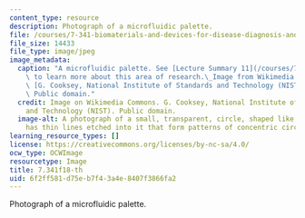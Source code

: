 ```yaml
---
content_type: resource
description: Photograph of a microfluidic palette.
file: /courses/7-341-biomaterials-and-devices-for-disease-diagnosis-and-therapy-fall-2018/6f2ff581d75eb7f43a4e8407f3866fa2_7-341f18-th.jpg
file_size: 14433
file_type: image/jpeg
image_metadata:
  caption: "A microfluidic palette. See [Lecture Summary 11](/courses/7-341-biomaterials-and-devices-for-disease-diagnosis-and-therapy-fall-2018/pages/lecture-summaries#week11)\
    \ to learn more about this area of research.\_Image from Wikimedia Commons, by\
    \ [G. Cooksey, National Institute of Standards and Technology (NIST)](https://commons.wikimedia.org/wiki/File:Microfluidic_palette_(5880463875).jpg).\
    \ Public domain."
  credit: Image on Wikimedia Commons. G. Cooksey, National Institute of Standards
    and Technology (NIST). Public domain.
  image-alt: A photograph of a small, transparent, circle, shaped like a disc. It
    has thin lines etched into it that form patterns of concentric circles and polygons.
learning_resource_types: []
license: https://creativecommons.org/licenses/by-nc-sa/4.0/
ocw_type: OCWImage
resourcetype: Image
title: 7.341f18-th
uid: 6f2ff581-d75e-b7f4-3a4e-8407f3866fa2
---
```

Photograph of a microfluidic palette.